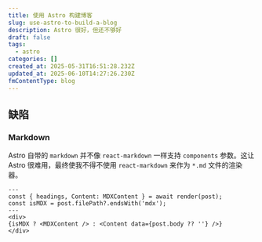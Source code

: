 ```yaml
---
title: 使用 Astro 构建博客
slug: use-astro-to-build-a-blog
description: Astro 很好，但还不够好
draft: false
tags:
  - astro
categories: []
created_at: 2025-05-31T16:51:28.232Z
updated_at: 2025-06-10T14:27:26.230Z
fmContentType: blog
---
```


## 缺陷

### Markdown

Astro 自带的 `markdown` 并不像 `react-markdown` 一样支持 `components` 参数。这让 Astro 很难用，最终使我不得不使用 `react-markdown` 来作为 `*.md` 文件的渲染器。

```astro
---
const { headings, Content: MDXContent } = await render(post);
const isMDX = post.filePath?.endsWith('mdx');
---
<div>
{isMDX ? <MDXContent /> : <Content data={post.body ?? ''} />}
</div>
```
